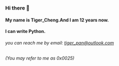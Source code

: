 ### Hi there 👋
#### My name is Tiger_Cheng.And I am 12 years now.
#### I can write Python.
###### you can reach me by email: tiger_pan@outlook.com
###### (You may refer to me as 0x0025)

<!--
**0x002500/0x002500** is a ✨ _special_ ✨ repository because its `README.md` (this file) appears on your GitHub profile.

Here are some ideas to get you started:

- 🔭 I’m currently working on ...
- 🌱 I’m currently learning ...
- 👯 I’m looking to collaborate on ...
- 🤔 I’m looking for help with ...
- 💬 Ask me about ...
- 📫 How to reach me: ...
- 😄 Pronouns: ...
- ⚡ Fun fact: ...
-->

